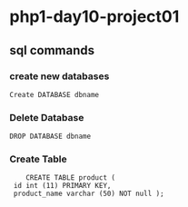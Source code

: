 # php1-day10-project01

## sql commands
 
### create new databases
    Create DATABASE dbname

### Delete Database
    DROP DATABASE dbname

### Create Table 
        CREATE TABLE product (
     id int (11) PRIMARY KEY,
     product_name varchar (50) NOT null );